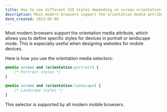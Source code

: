 ```yaml
---
title: How to use different CSS styles depending on screen orientation
description: Most modern browsers support the orientation media attribute, which allows you to define specific styles for devices in portrait or landscape mode
date_created: 2013-05-09
---
```


Most modern browsers support the orientation media attribute, which allows you to define specific styles for devices in portrait or landscape mode. This is especially useful when designing websites for mobile devices.

Here is how you use the orientation media selectors:

```css
@media screen and (orientation:portrait) {
    /* Portrait styles */
}

@media screen and (orientation:landscape) {
    /* Landscape styles */
}
```

This selector is supported by all modern mobile browsers.

